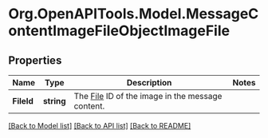 # Org.OpenAPITools.Model.MessageContentImageFileObjectImageFile

## Properties

Name | Type | Description | Notes
------------ | ------------- | ------------- | -------------
**FileId** | **string** | The [File](/docs/api-reference/files) ID of the image in the message content. | 

[[Back to Model list]](../README.md#documentation-for-models) [[Back to API list]](../README.md#documentation-for-api-endpoints) [[Back to README]](../README.md)

